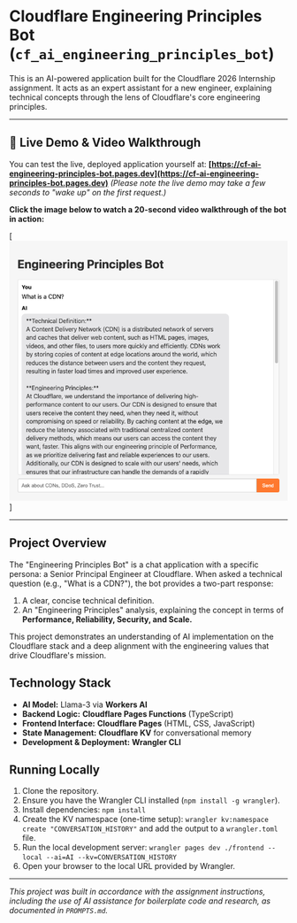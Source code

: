 # Cloudflare Engineering Principles Bot (`cf_ai_engineering_principles_bot`)

This is an AI-powered application built for the Cloudflare 2026 Internship assignment. It acts as an expert assistant for a new engineer, explaining technical concepts through the lens of Cloudflare's core engineering principles.

---

## 🎥 Live Demo & Video Walkthrough

You can test the live, deployed application yourself at:
**[https://cf-ai-engineering-principles-bot.pages.dev](https://cf-ai-engineering-principles-bot.pages.dev)** 
*(Please note the live demo may take a few seconds to "wake up" on the first request.)*

**Click the image below to watch a 20-second video walkthrough of the bot in action:**

[ [![Live Demo of the Bot](./demo_thumbnail.png)](./demo.mp4) ]

---

## Project Overview

The "Engineering Principles Bot" is a chat application with a specific persona: a Senior Principal Engineer at Cloudflare. When asked a technical question (e.g., "What is a CDN?"), the bot provides a two-part response:
1.  A clear, concise technical definition.
2.  An "Engineering Principles" analysis, explaining the concept in terms of **Performance, Reliability, Security, and Scale.**

This project demonstrates an understanding of AI implementation on the Cloudflare stack and a deep alignment with the engineering values that drive Cloudflare's mission.

## Technology Stack

*   **AI Model:** Llama-3 via **Workers AI**
*   **Backend Logic:** **Cloudflare Pages Functions** (TypeScript)
*   **Frontend Interface:** **Cloudflare Pages** (HTML, CSS, JavaScript)
*   **State Management:** **Cloudflare KV** for conversational memory
*   **Development & Deployment:** **Wrangler CLI**

## Running Locally

1.  Clone the repository.
2.  Ensure you have the Wrangler CLI installed (`npm install -g wrangler`).
3.  Install dependencies: `npm install`
4.  Create the KV namespace (one-time setup): `wrangler kv:namespace create "CONVERSATION_HISTORY"` and add the output to a `wrangler.toml` file.
5.  Run the local development server: `wrangler pages dev ./frontend --local --ai=AI --kv=CONVERSATION_HISTORY`
6.  Open your browser to the local URL provided by Wrangler.

---
*This project was built in accordance with the assignment instructions, including the use of AI assistance for boilerplate code and research, as documented in `PROMPTS.md`.*